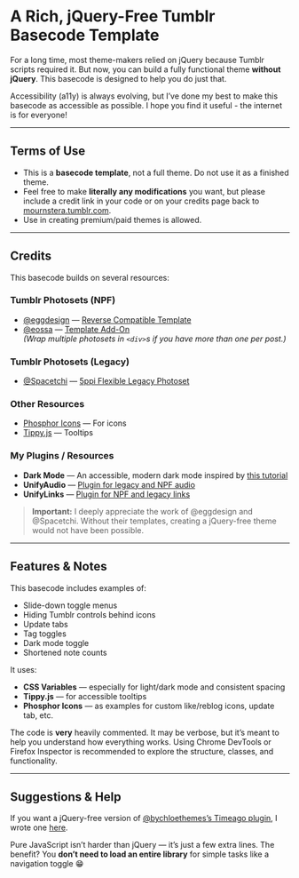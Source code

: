 # A Rich, jQuery-Free Tumblr Basecode Template

For a long time, most theme-makers relied on jQuery because Tumblr scripts required it. But now, you can build a fully functional theme **without jQuery**. This basecode is designed to help you do just that.

Accessibility (a11y) is always evolving, but I’ve done my best to make this basecode as accessible as possible. I hope you find it useful - the internet is for everyone!

---

## Terms of Use

-   This is a **basecode template**, not a full theme. Do not use it as a finished theme.
-   Feel free to make **literally any modifications** you want, but please include a credit link in your code or on your credits page back to [mournstera.tumblr.com](https://mournstera.tumblr.com).
-   Use in creating premium/paid themes is allowed.

---

## Credits

This basecode builds on several resources:

### Tumblr Photosets (NPF)

-   [@eggdesign](https://egg.design) — [Reverse Compatible Template](https://github.com/cornetespoir/npf-theme-base/blob/main/reverse-compatible-template.html)
-   [@eossa](https://eossa.studio) — [Template Add-On](https://codepen.io/juliasteiwer/pen/yLGvKjV)  
    _(Wrap multiple photosets in `<div>`s if you have more than one per post.)_

### Tumblr Photosets (Legacy)

-   [@Spacetchi](https://spacetchi.tumblr.com) — [5ppi Flexible Legacy Photoset](https://github.com/Spacetchi/tumblr-flexible-photoset/tree/master)

### Other Resources

-   [Phosphor Icons](https://phosphoricons.com) — For icons
-   [Tippy.js](https://atomiks.github.io/tippyjs) — Tooltips

### My Plugins / Resources

-   **Dark Mode** — An accessible, modern dark mode inspired by [this tutorial](https://github.com/flipsewtf/Tumblr/tree/main/Tutorials/DarkMode)
-   **UnifyAudio** — [Plugin for legacy and NPF audio](https://github.com/flipsewtf/Tumblr/tree/main/Plugins/UnifyAudio)
-   **UnifyLinks** — [Plugin for NPF and legacy links](https://github.com/flipsewtf/Tumblr/tree/main/Plugins/UnifyLinks)

> **Important:** I deeply appreciate the work of @eggdesign and @Spacetchi. Without their templates, creating a jQuery-free theme would not have been possible.

---

## Features & Notes

This basecode includes examples of:

-   Slide-down toggle menus
-   Hiding Tumblr controls behind icons
-   Update tabs
-   Tag toggles
-   Dark mode toggle
-   Shortened note counts

It uses:

-   **CSS Variables** — especially for light/dark mode and consistent spacing
-   **Tippy.js** — for accessible tooltips
-   **Phosphor Icons** — as examples for custom like/reblog icons, update tab, etc.

The code is **very** heavily commented. It may be verbose, but it’s meant to help you understand how everything works. Using Chrome DevTools or Firefox Inspector is recommended to explore the structure, classes, and functionality.

---

## Suggestions & Help

If you want a jQuery-free version of [@bychloethemes’s Timeago plugin](https://bychloethemes.tumblr.com/plugins/timeago), I wrote one [here](https://github.com/flipsewtf/TimeAgo).

Pure JavaScript isn’t harder than jQuery — it’s just a few extra lines. The benefit? You **don’t need to load an entire library** for simple tasks like a navigation toggle 😁
